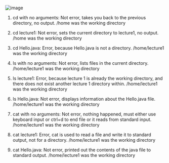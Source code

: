 ![image](https://github.com/jgu0453/CSE-15L-lab-reports/assets/119398520/fda2ff5e-220b-42f1-8538-21fdbf7a7e29)

1. cd with no arguments: Not error, takes you back to the previous directory, no output.
   /home was the working directory
   
2. cd lecture1: Not error, sets the current directory to lecture1, no output.
   /home was the working directory
   
3. cd Hello.java: Error, because Hello.java is not a directory.
   /home/lecture1 was the working directory
   
4. ls with no arguments: Not error, lists files in the current directory.
   /home/lecture1 was the working directory
   
5. ls lecture1: Error, because lecture 1 is already the working directory,
   and there does not exist another lecture 1 directory within.
   /home/lecture1 was the working directory
   
6. ls Hello.java: Not error, displays information about the Hello.java file.
   /home/lecture1 was the working directory

7. cat with no arguments: Not error, nothing happened, must either use keyboard input or ctrl+d
   to end file or it reads from standard input.
   /home/lecture1 was the working directory

8. cat lecture1: Error, cat is used to read a file and write it to standard output, not for a directory.
   /home/lecture1 was the working directory

9. cat Hello.java: Not error, printed out the contents of the java file to standard output.
    /home/lecture1 was the working directory
